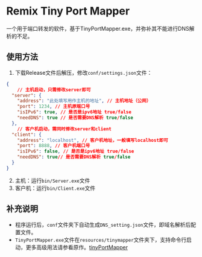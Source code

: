 # Remix Tiny Port Mapper

一个用于端口转发的软件，基于TinyPortMapper.exe，并弥补其不能进行DNS解析的不足。

## 使用方法

1. 下载Release文件后解压，修改`conf/settings.json`文件：

```json
{
    // 主机启动，只需修改server即可
  "server": {
    "address": "此处填写用作主机的地址", // 主机地址（公网）
    "port": 1234, // 主机原端口号
    "isIPv6": true, // 是否是ipv6地址 true/false
    "needDNS": true // 是否需要DNS解析 true/false
  },
    // 客户机启动，需同时修改server和client
  "client": {
    "address": "localhost", // 客户机地址，一般填写localhost即可
    "port": 8888, // 客户机端口号
    "isIPv6": false, // 是否是ipv6地址 true/false
    "needDNS": true// 是否需要DNS解析 true/false
  }
}
```

2. 主机：运行`bin/Server.exe`文件
3. 客户机：运行`bin/Client.exe`文件

## 补充说明

- 程序运行后，`conf`文件夹下自动生成`DNS_setting.json`文件，即域名解析后配置文件。
- `TinyPortMapper.exe`文件在`resources/tinymapper`文件夹下，支持命令行启动，更多高级用法请参看原作。[tinyPortMapper](https://github.com/wangyu-/tinyPortMapper)

